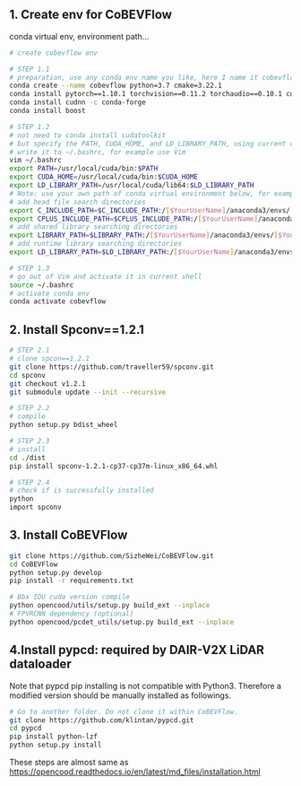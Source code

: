 ## 1. Create env for CoBEVFlow
conda virtual env, environment path...
```bash
# create cobevflow env

# STEP 1.1
# preparation, use any conda env name you like, here I name it cobevflow
conda create --name cobevflow python=3.7 cmake=3.22.1
conda install pytorch==1.10.1 torchvision==0.11.2 torchaudio==0.10.1 cudatoolkit=11.3 -c pytorch -c conda-forge
conda install cudnn -c conda-forge
conda install boost

# STEP 1.2
# not need to conda install cudatoolkit
# but specify the PATH, CUDA_HOME, and LD_LIBRARY_PATH, using current cuda
# write it to ~/.bashrc, for example use Vim
vim ~/.bashrc
export PATH=/usr/local/cuda/bin:$PATH
export CUDA_HOME=/usr/local/cuda/bin:$CUDA_HOME
export LD_LIBRARY_PATH=/usr/local/cuda/lib64:$LD_LIBRARY_PATH
# Note: use your own path of conda virtual environment below, for example, use sizhewei instead of [$YourUserName], use cobevflow instead of [$YourEnvName].
# add head file search directories 
export C_INCLUDE_PATH=$C_INCLUDE_PATH:/[$YourUserName]/anaconda3/envs/[$YourEnvName]/include
export CPLUS_INCLUDE_PATH=$CPLUS_INCLUDE_PATH:/[$YourUserName]/anaconda3/envs/[$YourEnvName]/include
# add shared library searching directories
export LIBRARY_PATH=$LIBRARY_PATH:/[$YourUserName]/anaconda3/envs/[$YourEnvName]/lib
# add runtime library searching directories
export LD_LIBRARY_PATH=$LD_LIBRARY_PATH:/[$YourUserName]/anaconda3/envs/[$YourEnvName]/lib

# STEP 1.3
# go out of Vim and activate it in current shell
source ~/.bashrc
# activate conda env
conda activate cobevflow
```

## 2. Install Spconv==1.2.1
```bash
# STEP 2.1
# clone spcon==1.2.1 
git clone https://github.com/traveller59/spconv.git 
cd spconv
git checkout v1.2.1
git submodule update --init --recursive

# STEP 2.2 
# compile
python setup.py bdist_wheel

# STEP 2.3
# install
cd ./dist
pip install spconv-1.2.1-cp37-cp37m-linux_x86_64.whl

# STEP 2.4
# check if is successfully installed
python 
import spconv
```

## 3. Install CoBEVFlow
```bash
git clone https://github.com/SizheWei/CoBEVFlow.git
cd CoBEVFlow
python setup.py develop
pip install -r requirements.txt

# Bbx IOU cuda version compile
python opencood/utils/setup.py build_ext --inplace 
# FPVRCNN dependency (optional)
python opencood/pcdet_utils/setup.py build_ext --inplace 
```

## 4.Install pypcd: required by DAIR-V2X LiDAR dataloader
Note that pypcd pip installing is not compatible with Python3. Therefore a modified version should be manually installed as followings.
```bash
# Go to another folder. Do not clone it within CoBEVFlow.
git clone https://github.com/klintan/pypcd.git
cd pypcd
pip install python-lzf
python setup.py install
```

These steps are almost same as  https://opencood.readthedocs.io/en/latest/md_files/installation.html